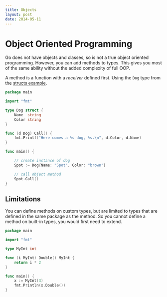 ```yaml
---
title: Objects
layout: post
date: 2014-05-11
---
```


# Object Oriented Programming

Go does not have objects and classes, so is not a true object oriented programming. However, you can add methods to types. This gives you most of the same ability without the added complexity of full OOP.

A method is a function with a _receiver_ defined first. Using the `Dog` type from the [structs example](/structs.html).

```go
package main

import "fmt"

type Dog struct {
	Name  string
	Color string
}

func (d Dog) Call() {
	fmt.Printf("Here comes a %s dog, %s.\n", d.Color, d.Name)
}

func main() {

	// create instance of dog
	Spot := Dog{Name: "Spot", Color: "brown"}

	// call object method
	Spot.Call()
}
```


## Limitations

You can define methods on custom types, but are limited to types that are defined in the same package as the method. So you cannot define a method on built-in types, you would first need to extend.

```go
package main

import "fmt"

type MyInt int

func (i MyInt) Double() MyInt {
	return i * 2
}

func main() {
	x := MyInt(3)
	fmt.Println(x.Double())
}
```

